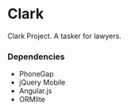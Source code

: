 Clark
=====

Clark Project. A tasker for lawyers.

<h3>Dependencies</h3>

- PhoneGap
- jQuery Mobile
- Angular.js
- ORMlite
